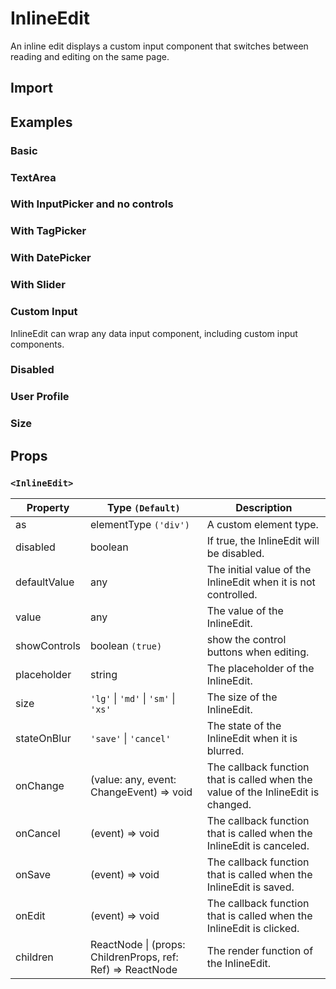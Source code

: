 # InlineEdit

An inline edit displays a custom input component that switches between reading and editing on the same page.

## Import

<!--{include:<import-guide>}-->

## Examples

### Basic

<!--{include:`basic.md`}-->

### TextArea

<!--{include:`text-area.md`}-->

### With InputPicker and no controls

<!--{include:`with-input-picker.md`}-->

### With TagPicker

<!--{include:`with-tag-picker.md`}-->

### With DatePicker

<!--{include:`with-date-picker.md`}-->

### With Slider

<!--{include:`with-slider.md`}-->

### Custom Input

InlineEdit can wrap any data input component, including custom input components.

<!--{include:`custom-input.md`}-->

### Disabled

<!--{include:`disabled.md`}-->

### User Profile

<!--{include:`user-profile.md`}-->

### Size

<!--{include:`size.md`}-->

## Props

### `<InlineEdit>`

| Property     | Type `(Default)`                                                | Description                                                                       |
| ------------ | --------------------------------------------------------------- | --------------------------------------------------------------------------------- |
| as           | elementType `('div')`                                           | A custom element type.                                                            |
| disabled     | boolean                                                         | If true, the InlineEdit will be disabled.                                         |
| defaultValue | any                                                             | The initial value of the InlineEdit when it is not controlled.                    |
| value        | any                                                             | The value of the InlineEdit.                                                      |
| showControls | boolean `(true)`                                                | show the control buttons when editing.                                            |
| placeholder  | string                                                          | The placeholder of the InlineEdit.                                                |
| size         | `'lg'` \| `'md'` \| `'sm'` \| `'xs'`                            | The size of the InlineEdit.                                                       |
| stateOnBlur  | `'save'` \| `'cancel'`                                          | The state of the InlineEdit when it is blurred.                                   |
| onChange     | (value: any, event: ChangeEvent) => void                        | The callback function that is called when the value of the InlineEdit is changed. |
| onCancel     | (event) => void                                                 | The callback function that is called when the InlineEdit is canceled.             |
| onSave       | (event) => void                                                 | The callback function that is called when the InlineEdit is saved.                |
| onEdit       | (event) => void                                                 | The callback function that is called when the InlineEdit is clicked.              |
| children     | ReactNode \| (props: ChildrenProps, ref: Ref<any>) => ReactNode | The render function of the InlineEdit.                                            |
